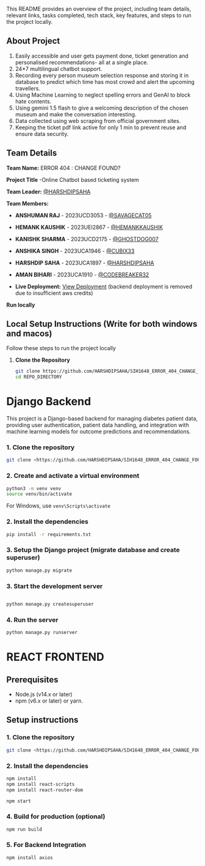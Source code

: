 This README provides an overview of the project, including team details, relevant links, tasks completed, tech stack, key features, and steps to run the project locally.


## About Project
1. Easily accessible and user gets payment done, ticket generation and personalised recommendations- all at a single place.
2. 24*7 multilingual chatbot support.
3. Recording every person museum selection response and storing it in database to predict which time has most crowd and alert the upcoming travellers.
4. Using Machine Learning to neglect spelling errors and GenAI to block hate contents.
5. Using gemini 1.5 flash to give a welcoming description of the chosen museum and make the conversation interesting.
6. Data collected using web scraping from official government sites.
7. Keeping the ticket pdf link active for only 1 min to prevent reuse and ensure data security.


## Team Details

**Team Name:** ERROR 404 : CHANGE FOUND?

**Project Title** -Online Chatbot based ticketing system

**Team Leader:** [@HARSHDIPSAHA](https://github.com/HARSHDIPSAHA)

**Team Members:**

- **ANSHUMAN RAJ** - 2023UCD3053 - [@SAVAGECAT05](https://github.com/SAVAGECAT05)
- **HEMANK KAUSHIK** - 2023UEI2867 - [@HEMANKKAUSHIK](https://github.com/HEMANKKAUSHIK)
- **KANISHK SHARMA** - 2023UCD2175 - [@GHOSTDOG007](https://github.com/GHOSTDOG007)
- **ANSHIKA SINGH** - 2023UCA1946 - [@CUBIX33](https://github.com/CUBIX33)
- **HARSHDIP SAHA** - 2023UCA1897 - [@HARSHDIPSAHA](https://github.com/HARSHDIPSAHA)
- **AMAN BIHARI** - 2023UCA1910 - [@CODEBREAKER32](https://github.com/CODEBREAKER32)

- **Live Deployment:** [View Deployment](https://willowy-toffee-89c6b8.netlify.app/)
  (backend deployment is removed due to insufficient aws credits)
  
**Run locally**
## Local Setup Instructions (Write for both windows and macos)

Follow these steps to run the project locally

1. **Clone the Repository**
   ```bash
   git clone https://github.com/HARSHDIPSAHA/SIH1648_ERROR_404_CHANGE_FOUND
   cd REPO_DIRECTORY
   ```

# Django Backend 

This project is a Django-based backend for managing diabetes patient data, providing user authentication, patient data handling, and integration with machine learning models for outcome predictions and recommendations.
### 1. Clone the repository
 ```bash
git clone <https://github.com/HARSHDIPSAHA/SIH1648_ERROR_404_CHANGE_FOUND>
```
### 2. Create and activate a virtual environment
 ```bash
python3 -m venv venv
source venv/bin/activate
``` 
For Windows, use `venv\Scripts\activate`

### 2. Install the dependencies
 ```bash
pip install -r requirements.txt
```
### 3. Setup the Django project (migrate database and create superuser)
 ```bash
python manage.py migrate
```
### 3. Start the development server
 ```bash

python manage.py createsuperuser
```
### 4. Run the server
 ```bash
python manage.py runserver
```
# REACT FRONTEND 
## Prerequisites
- Node.js (v14.x or later)
- npm (v6.x or later) or yarn.

## Setup instructions 

### 1. Clone the repository 
```bash
git clone <https://github.com/HARSHDIPSAHA/SIH1648_ERROR_404_CHANGE_FOUND>

```
### 2. Install the dependencies 
 ```bash
npm install
npm install react-scripts 
npm install react-router-dom
```
```bash
npm start
```
### 4. Build for production (optional)
 ```bash
npm run build
```
### 5. For Backend Integration 
```bash 
npm install axios

